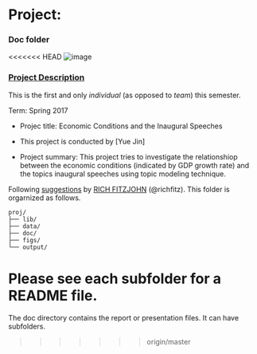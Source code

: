 # Project: 
### Doc folder

<<<<<<< HEAD
![image](figs/title.jpg)

### [Project Description](doc/)
This is the first and only *individual* (as opposed to *team*) this semester. 

Term: Spring 2017

+ Projec title: Economic Conditions and the Inaugural Speeches
+ This project is conducted by [Yue Jin]

+ Project summary: This project tries to investigate the relationshiop between the economic conditions (indicated by GDP growth rate) and the topics inaugural speeches using topic modeling technique. 

Following [suggestions](http://nicercode.github.io/blog/2013-04-05-projects/) by [RICH FITZJOHN](http://nicercode.github.io/about/#Team) (@richfitz). This folder is orgarnized as follows.

```
proj/
├── lib/
├── data/
├── doc/
├── figs/
└── output/
```

Please see each subfolder for a README file.
=======
The doc directory contains the report or presentation files. It can have subfolders.  
>>>>>>> origin/master
